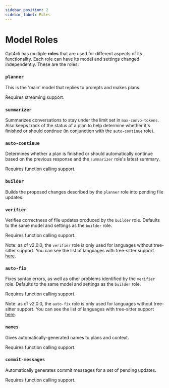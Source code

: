 ```yaml
---
sidebar_position: 2
sidebar_label: Roles
---
```


# Model Roles

Gpt4cli has multiple **roles** that are used for different aspects of its functionality. Each role can have its model and settings changed independently. These are the roles:

### `planner`

This is the 'main' model that replies to prompts and makes plans.

Requires streaming support.

### `summarizer`

Summarizes conversations to stay under the limit set in `max-convo-tokens`. Also keeps track of the status of a plan to help determine whether it's finished or should continue (in conjunction with the `auto-continue` role).

### `auto-continue`

Determines whether a plan is finished or should automatically continue based on the previous response and the `summarizer` role's latest summary.

Requires function calling support.

### `builder`

Builds the proposed changes described by the `planner` role into pending file updates.

### `verifier` 

Verifies correctness of file updates produced by the `builder` role. Defaults to the same model and settings as the `builder` role.

Requires function calling support.

Note: as of v2.0.0, the `verifier` role is only used for languages without tree-sitter support. You can see the list of languages with tree-sitter support [here](https://github.com/khulnasoft/gpt4cli/blob/main/app/server/syntax/parsers.go).

### `auto-fix`

Fixes syntax errors, as well as other problems identified by the `verifier` role. Defaults to the same model and settings as the `builder` role.

Requires function calling support.

Note: as of v2.0.0, the `auto-fix` role is only used for languages without tree-sitter support. You can see the list of languages with tree-sitter support [here](https://github.com/khulnasoft/gpt4cli/blob/main/app/server/syntax/parsers.go).

### `names`

Gives automatically-generated names to plans and context.

Requires function calling support.

### `commit-messages`

Automatically generates commit messages for a set of pending updates.

Requires function calling support.
